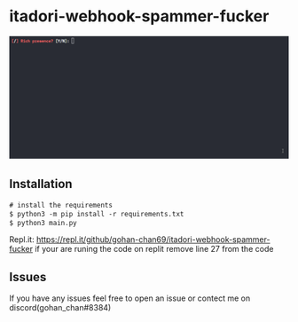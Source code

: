 # itadori-webhook-spammer-fucker
<p align="center">
<a href="https://asciinema.org/a/223115">
<img src="./prewiew.gif">
</a>
</p>

## Installation

```console
# install the requirements
$ python3 -m pip install -r requirements.txt
$ python3 main.py
```
Repl.it: https://repl.it/github/gohan-chan69/itadori-webhook-spammer-fucker
if your are runing the code on replit remove line 27 from the code 
## Issues
If you have any issues feel free to open an issue or contect me on discord(gohan_chan#8384)
